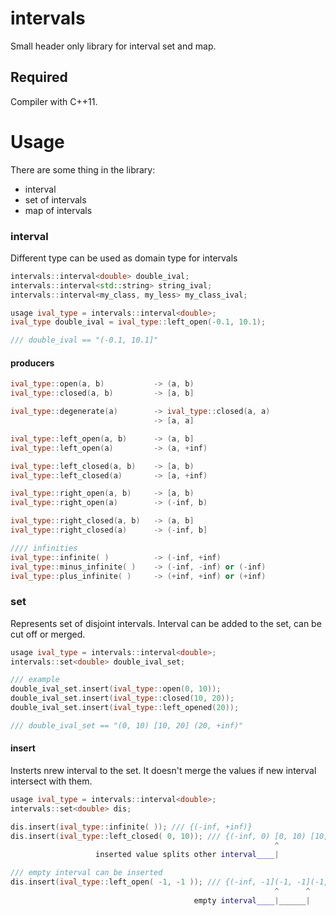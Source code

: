 # intervals

Small header only library for interval set and map.

## Required

Compiler with C++11.


# Usage

There are some thing in the library:

 * interval
 * set of intervals
 * map of intervals

### interval

Different type can be used as domain type for intervals

```cpp
intervals::interval<double> double_ival;
intervals::interval<std::string> string_ival;
intervals::interval<my_class, my_less> my_class_ival;

```

```cpp
usage ival_type = intervals::interval<double>;
ival_type double_ival = ival_type::left_open(-0.1, 10.1);

/// double_ival == "(-0.1, 10.1]"

```
#### producers

```cpp
ival_type::open(a, b)           -> (a, b)
ival_type::closed(a, b)         -> [a, b]

ival_type::degenerate(a)        -> ival_type::closed(a, a)
                                -> [a, a]

ival_type::left_open(a, b)      -> (a, b]
ival_type::left_open(a)         -> (a, +inf)

ival_type::left_closed(a, b)    -> [a, b)
ival_type::left_closed(a)       -> [a, +inf)

ival_type::right_open(a, b)     -> [a, b)
ival_type::right_open(a)        -> (-inf, b)

ival_type::right_closed(a, b)   -> (a, b]
ival_type::right_closed(a)      -> (-inf, b]

//// infinities
ival_type::infinite( )          -> (-inf, +inf)
ival_type::minus_infinite( )    -> (-inf, -inf) or (-inf)
ival_type::plus_infinite( )     -> (+inf, +inf) or (+inf)

```

### set

Represents set of disjoint intervals. Interval can be added to the set, can be cut off or merged.
```cpp
usage ival_type = intervals::interval<double>;
intervals::set<double> double_ival_set;

/// example
double_ival_set.insert(ival_type::open(0, 10));
double_ival_set.insert(ival_type::closed(10, 20));
double_ival_set.insert(ival_type::left_opened(20));

/// double_ival_set == "(0, 10) [10, 20] (20, +inf)"

```

#### insert
Insterts nrew interval to the set.
It doesn't merge the values if new interval intersect with them.

```cpp
usage ival_type = intervals::interval<double>;
intervals::set<double> dis;

dis.insert(ival_type::infinite( )); /// {(-inf, +inf)}
dis.insert(ival_type::left_closed( 0, 10)); /// {(-inf, 0) [0, 10) [10, +inf)}
                                                           ^
                   inserted value splits other interval____|

/// empty interval can be inserted
dis.insert(ival_type::left_open( -1, -1 )); /// {(-inf, -1](-1, -1](-1, 0) [0, 10) [10, +inf)}
                                                           ^      ^
                                         empty interval____|______|


```





